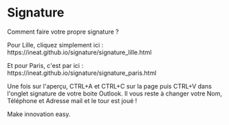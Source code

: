 # Signature

Comment faire votre propre signature ?

<p>Pour Lille, cliquez simplement ici : https://ineat.github.io/signature/signature_lille.html</p>
<p>Et pour Paris, c'est par ici : https://ineat.github.io/signature/signature_paris.html</p>

Une fois sur l'aperçu, CTRL+A et CTRL+C sur la page puis CTRL+V dans l'onglet signature de votre boite Outlook.
Il vous reste à changer votre Nom, Téléphone et Adresse mail et le tour est joué !

Make innovation easy.


